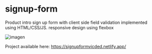 # signup-form
Product intro sign up form with client side field validation 
implemented using HTML/CSS/JS. 
responsive design using flexbox  

![imagen](https://user-images.githubusercontent.com/72361661/167847717-a6e3f6d5-0ecc-4b37-b8a5-7351de54a3f4.png)

Project available here: https://signupformvicded.netlify.app/



